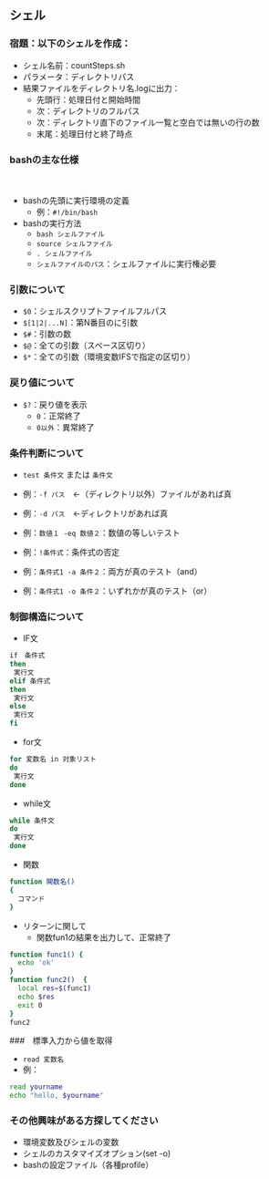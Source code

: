 ## シェル



### 宿題：以下のシェルを作成：

- シェル名前：countSteps.sh
- パラメータ：ディレクトリパス
- 結果ファイルをディレクトリ名.logに出力：
  - 先頭行：処理日付と開始時間
  - 次：ディレクトリのフルパス
  - 次：ディレクトリ直下のファイル一覧と空白では無いの行の数
  - 末尾：処理日付と終了時点



### bashの主な仕様
　
- bashの先頭に実行環境の定義
  - 例：`#!/bin/bash`
- bashの実行方法
  - `bash シェルファイル`
  - `source シェルファイル`
  - `. シェルファイル`
  - `シェルファイルのパス`：シェルファイルに実行権必要



### 引数について

- `$0`：シェルスクリプトファイルフルパス
- `$[1|2|...N]`：第N番目のに引数
- `$#`：引数の数
- `$@`：全ての引数（スペース区切り）
- `$*`：全ての引数（環境変数IFSで指定の区切り）



### 戻り値について

- `$?`：戻り値を表示
  - `0`：正常終了
  - `0以外`：異常終了



### 条件判断について

- `test 条件文` または `条件文`
- 例：`-f パス`　←（ディレクトリ以外）ファイルがあれば真
- 例：`-d パス`　←ディレクトリがあれば真
- 例：`数値１ -eq 数値２`：数値の等しいテスト



- 例：`!条件式`：条件式の否定
- 例：`条件式1 -a 条件２`：両方が真のテスト（and）
- 例：`条件式1 -o 条件２`：いずれかが真のテスト（or）



### 制御構造について
 
- IF文
```bash
if　条件式
then
 実行文
elif 条件式
then
 実行文
else
 実行文
fi
```



- for文
```bash
for 変数名 in 対象リスト
do
 実行文
done
```



- while文
```bash
while 条件文
do
 実行文
done
```



- 関数
```bash
function 関数名()
{
  コマンド
} 
```



- リターンに関して
  - 関数fun1の結果を出力して、正常終了
```bash
function func1() {
  echo 'ok'
}
function func2()  {
  local res=$(func1)
  echo $res
  exit 0
}
func2
```



###　標準入力から値を取得

- `read 変数名`
- 例：
```bash
read yourname
echo "hello, $yourname"
```



### その他興味がある方探してください

- 環境変数及びシェルの変数
- シェルのカスタマイズオプション(set -o)
- bashの設定ファイル（各種profile）
